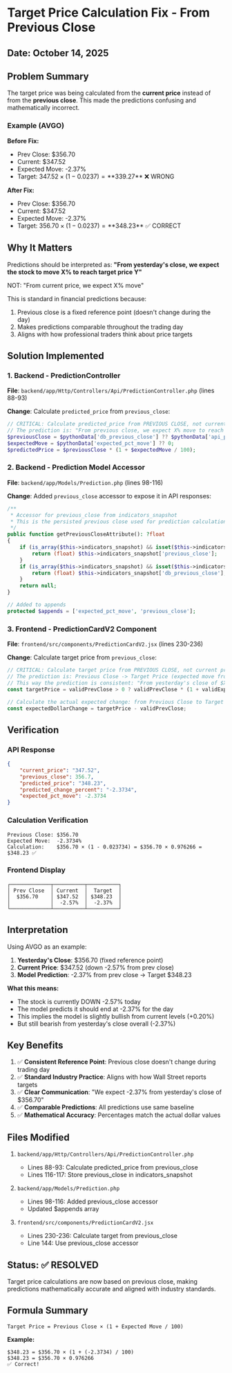 # Target Price Calculation Fix - From Previous Close

## Date: October 14, 2025

## Problem Summary

The target price was being calculated from the **current price** instead of from the **previous close**. This made the predictions confusing and mathematically incorrect.

### Example (AVGO)
**Before Fix:**
- Prev Close: $356.70
- Current: $347.52
- Expected Move: -2.37%
- Target: $347.52 × (1 - 0.0237) = **$339.27** ❌ WRONG

**After Fix:**
- Prev Close: $356.70
- Current: $347.52
- Expected Move: -2.37%
- Target: $356.70 × (1 - 0.0237) = **$348.23** ✅ CORRECT

## Why It Matters

Predictions should be interpreted as: **"From yesterday's close, we expect the stock to move X% to reach target price Y"**

NOT: "From current price, we expect X% move"

This is standard in financial predictions because:
1. Previous close is a fixed reference point (doesn't change during the day)
2. Makes predictions comparable throughout the trading day
3. Aligns with how professional traders think about price targets

## Solution Implemented

### 1. Backend - PredictionController

**File**: `backend/app/Http/Controllers/Api/PredictionController.php` (lines 88-93)

**Change**: Calculate `predicted_price` from `previous_close`:

```php
// CRITICAL: Calculate predicted_price from PREVIOUS CLOSE, not current price
// The prediction is: "From previous close, we expect X% move to reach target price"
$previousClose = $pythonData['db_previous_close'] ?? $pythonData['api_previous_close'] ?? $pythonData['current_price'] ?? 0;
$expectedMove = $pythonData['expected_pct_move'] ?? 0;
$predictedPrice = $previousClose * (1 + $expectedMove / 100);
```

### 2. Backend - Prediction Model Accessor

**File**: `backend/app/Models/Prediction.php` (lines 98-116)

**Change**: Added `previous_close` accessor to expose it in API responses:

```php
/**
 * Accessor for previous_close from indicators_snapshot
 * This is the persisted previous close used for prediction calculation
 */
public function getPreviousCloseAttribute(): ?float
{
    if (is_array($this->indicators_snapshot) && isset($this->indicators_snapshot['previous_close'])) {
        return (float) $this->indicators_snapshot['previous_close'];
    }
    if (is_array($this->indicators_snapshot) && isset($this->indicators_snapshot['db_previous_close'])) {
        return (float) $this->indicators_snapshot['db_previous_close'];
    }
    return null;
}

// Added to appends
protected $appends = ['expected_pct_move', 'previous_close'];
```

### 3. Frontend - PredictionCardV2 Component

**File**: `frontend/src/components/PredictionCardV2.jsx` (lines 230-236)

**Change**: Calculate target price from `previous_close`:

```javascript
// CRITICAL: Calculate target price from PREVIOUS CLOSE, not current price
// The prediction is: Previous Close -> Target Price (expected move from previous close)
// This way the prediction is consistent: "From yesterday's close of $X, we expect it to reach $Y (Z% move)"
const targetPrice = validPrevClose > 0 ? validPrevClose * (1 + validExpectedMove / 100) : 0;

// Calculate the actual expected change: from Previous Close to Target
const expectedDollarChange = targetPrice - validPrevClose;
```

## Verification

### API Response
```json
{
    "current_price": "347.52",
    "previous_close": 356.7,
    "predicted_price": "348.23",
    "predicted_change_percent": "-2.3734",
    "expected_pct_move": -2.3734
}
```

### Calculation Verification
```
Previous Close: $356.70
Expected Move:  -2.3734%
Calculation:    $356.70 × (1 - 0.023734) = $356.70 × 0.976266 = $348.23 ✅
```

### Frontend Display
```
┌─────────────┬──────────┬──────────┐
│ Prev Close  │ Current  │  Target  │
│  $356.70    │ $347.52  │ $348.23  │
│             │  -2.57%  │  -2.37%  │
└─────────────┴──────────┴──────────┘
```

## Interpretation

Using AVGO as an example:

1. **Yesterday's Close**: $356.70 (fixed reference point)
2. **Current Price**: $347.52 (down -2.57% from prev close)
3. **Model Prediction**: -2.37% from prev close → Target $348.23

**What this means:**
- The stock is currently DOWN -2.57% today
- The model predicts it should end at -2.37% for the day
- This implies the model is slightly bullish from current levels (+0.20%)
- But still bearish from yesterday's close overall (-2.37%)

## Key Benefits

1. ✅ **Consistent Reference Point**: Previous close doesn't change during trading day
2. ✅ **Standard Industry Practice**: Aligns with how Wall Street reports targets
3. ✅ **Clear Communication**: "We expect -2.37% from yesterday's close of $356.70"
4. ✅ **Comparable Predictions**: All predictions use same baseline
5. ✅ **Mathematical Accuracy**: Percentages match the actual dollar values

## Files Modified

1. `backend/app/Http/Controllers/Api/PredictionController.php`
   - Lines 88-93: Calculate predicted_price from previous_close
   - Lines 116-117: Store previous_close in indicators_snapshot

2. `backend/app/Models/Prediction.php`
   - Lines 98-116: Added previous_close accessor
   - Updated $appends array

3. `frontend/src/components/PredictionCardV2.jsx`
   - Lines 230-236: Calculate target from previous_close
   - Line 144: Use previous_close accessor

## Status: ✅ RESOLVED

Target price calculations are now based on previous close, making predictions mathematically accurate and aligned with industry standards.

## Formula Summary

```
Target Price = Previous Close × (1 + Expected Move / 100)
```

**Example:**
```
$348.23 = $356.70 × (1 + (-2.3734) / 100)
$348.23 = $356.70 × 0.976266
✅ Correct!
```
